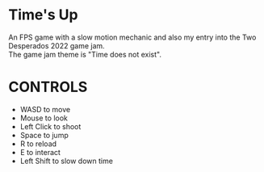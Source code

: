 # Time's Up
An FPS game with a slow motion mechanic and also my entry into the Two Desperados 2022 game jam.<br/>
The game jam theme is "Time does not exist".
# CONTROLS
- WASD to move
- Mouse to look
- Left Click to shoot
- Space to jump
- R to reload
- E to interact
- Left Shift to slow down time
